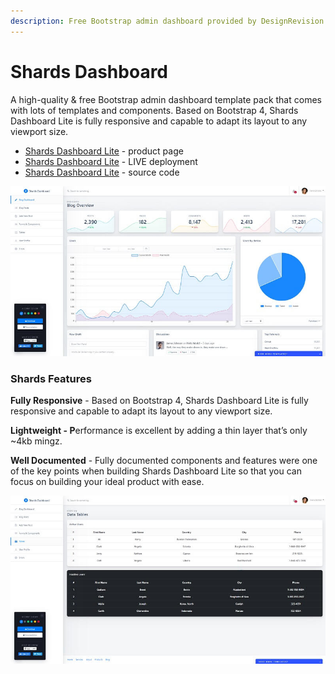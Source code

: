 ```yaml
---
description: Free Bootstrap admin dashboard provided by DesignRevision
---
```


# Shards Dashboard

A high-quality & free Bootstrap admin dashboard template pack that comes with lots of templates and components. Based on Bootstrap 4, Shards Dashboard Lite is fully responsive and capable to adapt its layout to any viewport size.

* [Shards Dashboard Lite](https://designrevision.com/downloads/shards-dashboard-lite/) - product page
* [Shards Dashboard Lite](https://designrevision.com/demo/shards-dashboard-lite/) - LIVE deployment
* [Shards Dashboard Lite](https://github.com/DesignRevision/shards-dashboard) - source code

![Shards Dashboard - Free Bootstrap Template.](../../.gitbook/assets/shards-dashboard.jpg)

### Shards Features

**Fully Responsive** - Based on Bootstrap 4, Shards Dashboard Lite is fully responsive and capable to adapt its layout to any viewport size.

**Lightweight - P**erformance is excellent by adding a thin layer that’s only ~4kb mingz. 

**Well Documented** - Fully documented components and features were one of the key points when building Shards Dashboard Lite so that you can focus on building your ideal product with ease.

![Shards Dashboard - UI Tables.](../../.gitbook/assets/shards-dashboard-ui-tables.jpg)


